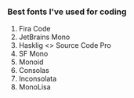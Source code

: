 ### Best fonts I've used for coding


1. Fira Code
2. JetBrains Mono
3. Hasklig <> Source Code Pro
4. SF Mono
5. Monoid
6. Consolas
7. Inconsolata
8. MonoLisa

